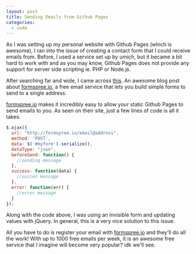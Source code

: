 ```yaml
---
layout: post
title: Sending Emails from Github Pages
categories: 
  - code
---
```

As I was setting up my personal website with Github Pages (which is awesome), I ran into the issue of creating a contact form that I could receive emails from. Before, I used a service set up by umich, but it became a bit hard to work with and as you may know, Github Pages does not provide any support for server side scripting ie. PHP or Node.js.

After searching far and wide, I came across [this](http://sebastien.saunier.me/blog/2014/04/15/you-do-not-need-a-database-for-your-contact-form.html). An awesome blog post about [formspree.io](formspree.io), a free email service that lets you build simple forms to send to a single address.

[formspree.io](formspree.io) makes it incredibly easy to allow your static Github Pages to send emails to you. As seen on their site, just a few lines of code is all it takes.

```javascript
$.ajax({
  url: "http://formspree.io/email@address",
  method: 'POST',
  data: $('#myform').serialize(),
  dataType: "json",
  beforeSend: function() {
    //sending message
  },
  success: function(data) {
    //succes message
  },
  error: function(err) {
    //error message
  }
});
```

Along with the code above, I was using an invisible form and updating values with jQuery. In general, this is a very nice solution to this issue.

All you have to do is register your email with [formspree.io](formspree.io) and they'll do all the work! With up to 1000 free emails per week, it is an awesome free service that I imagine will become very popular? idk we'll see.

